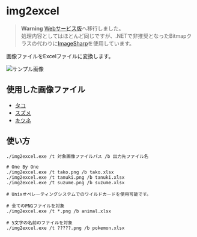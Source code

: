 # img2excel

> **Warning**
> [Webサービス版](https://github.com/osawa-koki/img2excel-server)へ移行しました。  
> 処理内容としてはほとんど同じですが、.NETで非推奨となったBitmapクラスの代わりに[ImageSharp](https://sixlabors.com/products/imagesharp/)を使用しています。  

画像ファイルをExcelファイルに変換します。  

![サンプル画像](./docs/img/fruits.gif)  

## 使用した画像ファイル

- [タコ](https://frame-illust.com/?p=13667)
- [スズメ](https://frame-illust.com/?p=13680)
- [キツネ](https://frame-illust.com/?p=9584)

## 使い方

```shell
./img2excel.exe /t 対象画像ファイルパス /b 出力先ファイル名

# One By One
./img2excel.exe /t tako.png /b tako.xlsx
./img2excel.exe /t tanuki.png /b tanuki.xlsx
./img2excel.exe /t suzume.png /b suzume.xlsx

# Unixオペレーティングシステムでのワイルドカードを使用可能です。

# 全てのPNGファイルを対象
./img2excel.exe /t *.png /b animal.xlsx

# 5文字の名前のファイルを対象
./img2excel.exe /t ?????.png /b pokemon.xlsx
```

<!-- https://www.youtube.com/watch?v=2PMSwTQXYnk -->

